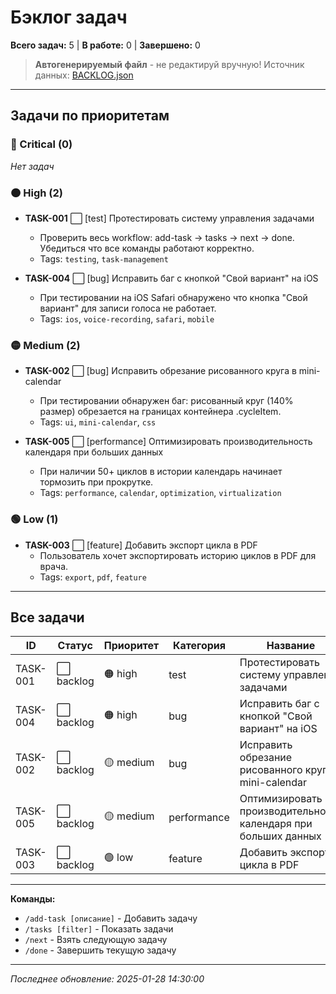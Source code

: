 # Бэклог задач

**Всего задач:** 5 | **В работе:** 0 | **Завершено:** 0

> **Автогенерируемый файл** - не редактируй вручную! Источник данных: [BACKLOG.json](./BACKLOG.json)

---

## Задачи по приоритетам

### 🔴 Critical (0)

_Нет задач_

### 🟠 High (2)

- **TASK-001** ⬜ [test] Протестировать систему управления задачами
  - Проверить весь workflow: add-task → tasks → next → done. Убедиться что все команды работают корректно.
  - Tags: `testing`, `task-management`

- **TASK-004** ⬜ [bug] Исправить баг с кнопкой "Свой вариант" на iOS
  - При тестировании на iOS Safari обнаружено что кнопка "Свой вариант" для записи голоса не работает.
  - Tags: `ios`, `voice-recording`, `safari`, `mobile`

### 🟡 Medium (2)

- **TASK-002** ⬜ [bug] Исправить обрезание рисованного круга в mini-calendar
  - При тестировании обнаружен баг: рисованный круг (140% размер) обрезается на границах контейнера .cycleItem.
  - Tags: `ui`, `mini-calendar`, `css`

- **TASK-005** ⬜ [performance] Оптимизировать производительность календаря при больших данных
  - При наличии 50+ циклов в истории календарь начинает тормозить при прокрутке.
  - Tags: `performance`, `calendar`, `optimization`, `virtualization`

### 🟢 Low (1)

- **TASK-003** ⬜ [feature] Добавить экспорт цикла в PDF
  - Пользователь хочет экспортировать историю циклов в PDF для врача.
  - Tags: `export`, `pdf`, `feature`

---

## Все задачи

| ID | Статус | Приоритет | Категория | Название | Теги |
|----|--------|-----------|-----------|----------|------|
| TASK-001 | ⬜ backlog | 🟠 high | test | Протестировать систему управления задачами | `testing` `task-management` |
| TASK-004 | ⬜ backlog | 🟠 high | bug | Исправить баг с кнопкой "Свой вариант" на iOS | `ios` `voice-recording` `safari` `mobile` |
| TASK-002 | ⬜ backlog | 🟡 medium | bug | Исправить обрезание рисованного круга в mini-calendar | `ui` `mini-calendar` `css` |
| TASK-005 | ⬜ backlog | 🟡 medium | performance | Оптимизировать производительность календаря при больших данных | `performance` `calendar` `optimization` `virtualization` |
| TASK-003 | ⬜ backlog | 🟢 low | feature | Добавить экспорт цикла в PDF | `export` `pdf` `feature` |

---

**Команды:**
- `/add-task [описание]` - Добавить задачу
- `/tasks [filter]` - Показать задачи
- `/next` - Взять следующую задачу
- `/done` - Завершить текущую задачу

---

_Последнее обновление: 2025-01-28 14:30:00_
